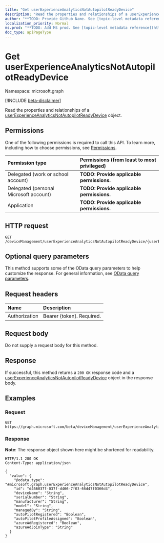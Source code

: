 ```yaml
---
title: "Get userExperienceAnalyticsNotAutopilotReadyDevice"
description: "Read the properties and relationships of a userExperienceAnalyticsNotAutopilotReadyDevice object."
author: "**TODO: Provide Github Name. See [topic-level metadata reference](https://msgo.azurewebsites.net/add/document/guidelines/metadata.html#topic-level-metadata)**"
localization_priority: Normal
ms.prod: "**TODO: Add MS prod. See [topic-level metadata reference](https://msgo.azurewebsites.net/add/document/guidelines/metadata.html#topic-level-metadata)**"
doc_type: apiPageType
---
```


# Get userExperienceAnalyticsNotAutopilotReadyDevice
Namespace: microsoft.graph

[!INCLUDE [beta-disclaimer](../../includes/beta-disclaimer.md)]

Read the properties and relationships of a [userExperienceAnalyticsNotAutopilotReadyDevice](../resources/intune-userexperienceanalyticsnotautopilotreadydevice.md) object.

## Permissions
One of the following permissions is required to call this API. To learn more, including how to choose permissions, see [Permissions](/graph/permissions-reference).

|Permission type|Permissions (from least to most privileged)|
|:---|:---|
|Delegated (work or school account)|**TODO: Provide applicable permissions.**|
|Delegated (personal Microsoft account)|**TODO: Provide applicable permissions.**|
|Application|**TODO: Provide applicable permissions.**|

## HTTP request

<!-- {
  "blockType": "ignored"
}
-->
``` http
GET /deviceManagement/userExperienceAnalyticsNotAutopilotReadyDevice/{userExperienceAnalyticsNotAutopilotReadyDeviceId}
```

## Optional query parameters
This method supports some of the OData query parameters to help customize the response. For general information, see [OData query parameters](/graph/query-parameters).

## Request headers
|Name|Description|
|:---|:---|
|Authorization|Bearer {token}. Required.|

## Request body
Do not supply a request body for this method.

## Response

If successful, this method returns a `200 OK` response code and a [userExperienceAnalyticsNotAutopilotReadyDevice](../resources/intune-userexperienceanalyticsnotautopilotreadydevice.md) object in the response body.

## Examples

### Request
<!-- {
  "blockType": "request",
  "name": "get_userexperienceanalyticsnotautopilotreadydevice"
}
-->
``` http
GET https://graph.microsoft.com/beta/deviceManagement/userExperienceAnalyticsNotAutopilotReadyDevice/{userExperienceAnalyticsNotAutopilotReadyDeviceId}
```


### Response
**Note:** The response object shown here might be shortened for readability.
<!-- {
  "blockType": "response",
  "truncated": true,
  "@odata.type": "microsoft.graph.userExperienceAnalyticsNotAutopilotReadyDevice"
}
-->
``` http
HTTP/1.1 200 OK
Content-Type: application/json

{
  "value": {
    "@odata.type": "#microsoft.graph.userExperienceAnalyticsNotAutopilotReadyDevice",
    "id": "d466037f-037f-d466-7f03-66d47f0366d4",
    "deviceName": "String",
    "serialNumber": "String",
    "manufacturer": "String",
    "model": "String",
    "managedBy": "String",
    "autoPilotRegistered": "Boolean",
    "autoPilotProfileAssigned": "Boolean",
    "azureAdRegistered": "Boolean",
    "azureAdJoinType": "String"
  }
}
```

